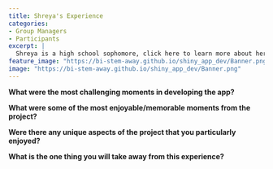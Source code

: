 ```yaml
---
title: Shreya's Experience
categories:
- Group Managers
- Participants
excerpt: |
  Shreya is a high school sophomore, click here to learn more about her experience as a participant in this project.|
feature_image: "https://bi-stem-away.github.io/shiny_app_dev/Banner.png"
image: "https://bi-stem-away.github.io/shiny_app_dev/Banner.png"
---
```


**What were the most challenging moments in developing the app?**



**What were some of the most enjoyable/memorable moments from the project?**



**Were there any unique aspects of the project that you particularly enjoyed?**




**What is the one thing you will take away from this experience?**


